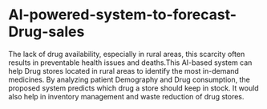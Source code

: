 # AI-powered-system-to-forecast-Drug-sales
The lack of drug availability, especially in rural areas, this scarcity often results in preventable health issues and deaths.This AI-based system can help Drug stores located in rural areas to identify the most in-demand medicines.
By analyzing patient Demography and Drug consumption, the proposed system predicts which drug a store should keep in stock.
It would also help in inventory management and waste reduction of drug stores.
